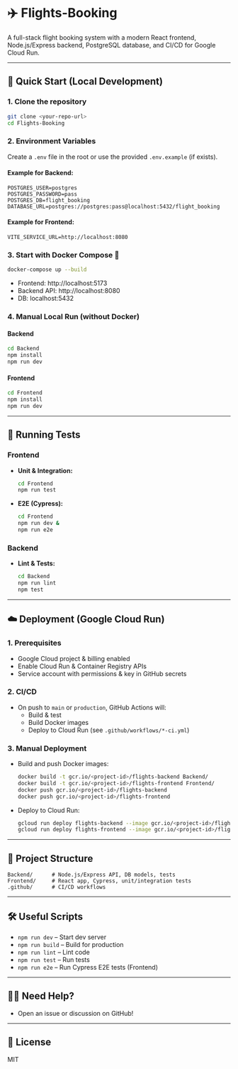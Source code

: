 # ✈️ Flights-Booking

A full-stack flight booking system with a modern React frontend, Node.js/Express backend, PostgreSQL database, and CI/CD for Google Cloud Run.

---

## 🚀 Quick Start (Local Development)

### 1. Clone the repository

```bash
git clone <your-repo-url>
cd Flights-Booking
```

### 2. Environment Variables

Create a `.env` file in the root or use the provided `.env.example` (if exists).

#### Example for Backend:

```
POSTGRES_USER=postgres
POSTGRES_PASSWORD=pass
POSTGRES_DB=flight_booking
DATABASE_URL=postgres://postgres:pass@localhost:5432/flight_booking
```

#### Example for Frontend:

```
VITE_SERVICE_URL=http://localhost:8080
```

### 3. Start with Docker Compose 🐳

```bash
docker-compose up --build
```

- Frontend: http://localhost:5173
- Backend API: http://localhost:8080
- DB: localhost:5432

### 4. Manual Local Run (without Docker)

#### Backend

```bash
cd Backend
npm install
npm run dev
```

#### Frontend

```bash
cd Frontend
npm install
npm run dev
```

---

## 🧪 Running Tests

### Frontend

- **Unit & Integration:**
  ```bash
  cd Frontend
  npm run test
  ```
- **E2E (Cypress):**
  ```bash
  cd Frontend
  npm run dev &
  npm run e2e
  ```

### Backend

- **Lint & Tests:**
  ```bash
  cd Backend
  npm run lint
  npm test
  ```

---

## ☁️ Deployment (Google Cloud Run)

### 1. Prerequisites

- Google Cloud project & billing enabled
- Enable Cloud Run & Container Registry APIs
- Service account with permissions & key in GitHub secrets

### 2. CI/CD

- On push to `main` or `production`, GitHub Actions will:
  - Build & test
  - Build Docker images
  - Deploy to Cloud Run (see `.github/workflows/*-ci.yml`)

### 3. Manual Deployment

- Build and push Docker images:
  ```bash
  docker build -t gcr.io/<project-id>/flights-backend Backend/
  docker build -t gcr.io/<project-id>/flights-frontend Frontend/
  docker push gcr.io/<project-id>/flights-backend
  docker push gcr.io/<project-id>/flights-frontend
  ```
- Deploy to Cloud Run:
  ```bash
  gcloud run deploy flights-backend --image gcr.io/<project-id>/flights-backend --platform managed --region us-central1 --allow-unauthenticated
  gcloud run deploy flights-frontend --image gcr.io/<project-id>/flights-frontend --platform managed --region us-central1 --allow-unauthenticated
  ```

---

## 📁 Project Structure

```
Backend/      # Node.js/Express API, DB models, tests
Frontend/     # React app, Cypress, unit/integration tests
.github/      # CI/CD workflows
```

---

## 🛠️ Useful Scripts

- `npm run dev` – Start dev server
- `npm run build` – Build for production
- `npm run lint` – Lint code
- `npm run test` – Run tests
- `npm run e2e` – Run Cypress E2E tests (Frontend)

---

## 🙋‍♂️ Need Help?

- Open an issue or discussion on GitHub!

---

## 📝 License

MIT

